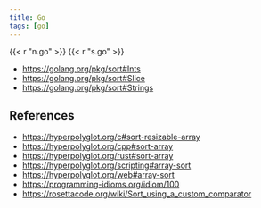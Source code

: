 ```yaml
---
title: Go
tags: [go]
---
```


{{< r "n.go" >}}
{{< r "s.go" >}}

- <https://golang.org/pkg/sort#Ints>
- <https://golang.org/pkg/sort#Slice>
- <https://golang.org/pkg/sort#Strings>

## References

- <https://hyperpolyglot.org/c#sort-resizable-array>
- <https://hyperpolyglot.org/cpp#sort-array>
- <https://hyperpolyglot.org/rust#sort-array>
- <https://hyperpolyglot.org/scripting#array-sort>
- <https://hyperpolyglot.org/web#array-sort>
- <https://programming-idioms.org/idiom/100>
- <https://rosettacode.org/wiki/Sort_using_a_custom_comparator>
